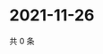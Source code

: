 # 2021-11-26

共 0 条

<!-- BEGIN WEIBO -->
<!-- 最后更新时间 Fri Nov 26 2021 06:13:46 GMT+0800 (China Standard Time) -->

<!-- END WEIBO -->

